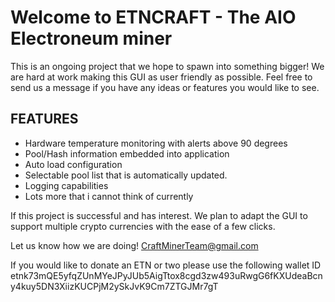 # Welcome to ETNCRAFT - The AIO Electroneum miner 

This is an ongoing project that we hope to spawn into something bigger!
We are hard at work making this GUI as user friendly as possible.
Feel free to send us a message if you have any ideas or features you would like to see.

## FEATURES
* Hardware temperature monitoring with alerts above 90 degrees
* Pool/Hash information embedded into application
* Auto load configuration
* Selectable pool list that is automatically updated.
* Logging capabilities
* Lots more that i cannot think of currently

If this project is successful and has interest.
We plan to adapt the GUI to support multiple crypto currencies with the ease of a few clicks.

Let us know how we are doing! CraftMinerTeam@gmail.com

If you would like to donate an ETN or two please use the following wallet ID
etnk73mQE5yfqZUnMYeJPyJUb5AigTtox8cgd3zw493uRwgG6fKXUdeaBcny4kuy5DN3XiizKUCPjM2ySkJvK9Cm7ZTGJMr7gT
